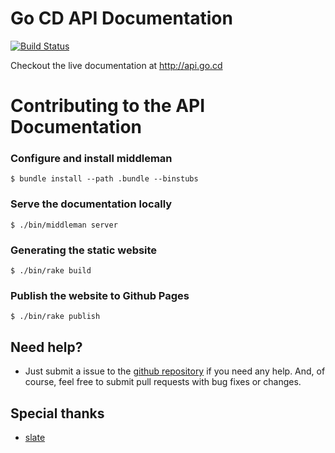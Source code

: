 # Go CD API Documentation

[![Build Status](https://snap-ci.com/ketan/api.go.cd/branch/master/build_image)](https://snap-ci.com/ketan/api.go.cd/branch/master)

Checkout the live documentation at http://api.go.cd

# Contributing to the API Documentation

### Configure and install middleman

```
$ bundle install --path .bundle --binstubs
```

### Serve the documentation locally

```
$ ./bin/middleman server
```

### Generating the static website

```
$ ./bin/rake build
```

### Publish the website to Github Pages

```
$ ./bin/rake publish
```

## Need help?

* Just submit a issue to the [github repository](https://github.com/gocd/api-docs) if you need any help. And, of course, feel free to submit pull requests with bug fixes or changes.


## Special thanks

* [slate](https://github.com/tripit/slate)
